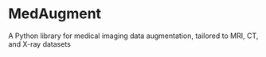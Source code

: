 # MedAugment
 A Python library for medical imaging data augmentation, tailored to MRI, CT, and X-ray datasets
